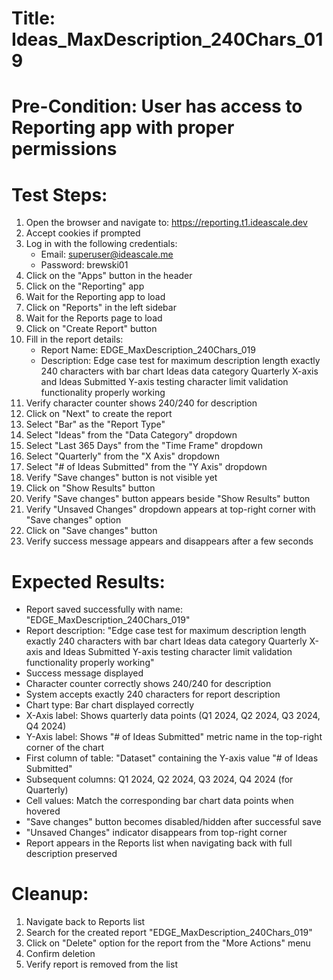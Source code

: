 # Title: Ideas_MaxDescription_240Chars_019

# Pre-Condition: User has access to Reporting app with proper permissions

# Test Steps:
1. Open the browser and navigate to: https://reporting.t1.ideascale.dev
2. Accept cookies if prompted
3. Log in with the following credentials:
   - Email: superuser@ideascale.me
   - Password: brewski01
4. Click on the "Apps" button in the header
5. Click on the "Reporting" app
6. Wait for the Reporting app to load
7. Click on "Reports" in the left sidebar
8. Wait for the Reports page to load
9. Click on "Create Report" button
10. Fill in the report details:
    - Report Name: EDGE_MaxDescription_240Chars_019
    - Description: Edge case test for maximum description length exactly 240 characters with bar chart Ideas data category Quarterly X-axis and Ideas Submitted Y-axis testing character limit validation functionality properly working
11. Verify character counter shows 240/240 for description
12. Click on "Next" to create the report
13. Select "Bar" as the "Report Type"
14. Select "Ideas" from the "Data Category" dropdown
15. Select "Last 365 Days" from the "Time Frame" dropdown
16. Select "Quarterly" from the "X Axis" dropdown
17. Select "# of Ideas Submitted" from the "Y Axis" dropdown
18. Verify "Save changes" button is not visible yet
19. Click on "Show Results" button
20. Verify "Save changes" button appears beside "Show Results" button
21. Verify "Unsaved Changes" dropdown appears at top-right corner with "Save changes" option
22. Click on "Save changes" button
23. Verify success message appears and disappears after a few seconds

# Expected Results:
- Report saved successfully with name: "EDGE_MaxDescription_240Chars_019"
- Report description: "Edge case test for maximum description length exactly 240 characters with bar chart Ideas data category Quarterly X-axis and Ideas Submitted Y-axis testing character limit validation functionality properly working"
- Success message displayed
- Character counter correctly shows 240/240 for description
- System accepts exactly 240 characters for report description
- Chart type: Bar chart displayed correctly
- X-Axis label: Shows quarterly data points (Q1 2024, Q2 2024, Q3 2024, Q4 2024)
- Y-Axis label: Shows "# of Ideas Submitted" metric name in the top-right corner of the chart
- First column of table: "Dataset" containing the Y-axis value "# of Ideas Submitted"
- Subsequent columns: Q1 2024, Q2 2024, Q3 2024, Q4 2024 (for Quarterly)
- Cell values: Match the corresponding bar chart data points when hovered
- "Save changes" button becomes disabled/hidden after successful save
- "Unsaved Changes" indicator disappears from top-right corner
- Report appears in the Reports list when navigating back with full description preserved

# Cleanup:
1. Navigate back to Reports list
2. Search for the created report "EDGE_MaxDescription_240Chars_019"
3. Click on "Delete" option for the report from the "More Actions" menu
4. Confirm deletion
5. Verify report is removed from the list